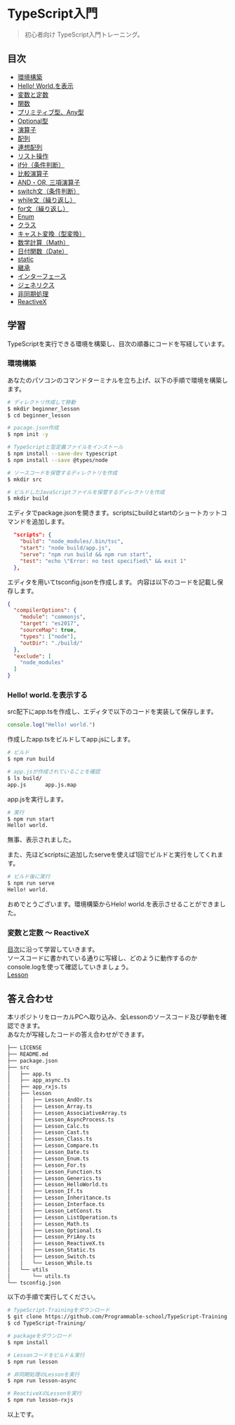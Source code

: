 # TypeScript入門

> 初心者向け TypeScript入門トレーニング。

## 目次
- [環境構築](https://github.com/Programmable-school/TypeScript-Training#%E6%89%8B%E9%A0%86)
- [Hello! World.を表示](https://github.com/Programmable-school/TypeScript-Training/blob/master/src/lesson/Lesson_HelloWorld.ts)
- [変数と定数](https://github.com/Programmable-school/TypeScript-Training/blob/master/src/lesson/Lesson_LetConst.ts)
- [関数](https://github.com/Programmable-school/TypeScript-Training/blob/master/src/lesson/Lesson_Function.ts)
- [プリミティブ型、Any型](https://github.com/Programmable-school/TypeScript-Training/blob/master/src/lesson/Lesson_PriAny.ts)
- [Optional型](https://github.com/Programmable-school/TypeScript-Training/blob/master/src/lesson/Lesson_Optional.ts)
- [演算子](https://github.com/Programmable-school/TypeScript-Training/blob/master/src/lesson/Lesson_Calc.ts)
- [配列](https://github.com/Programmable-school/TypeScript-Training/blob/master/src/lesson/Lesson_Array.ts)
- [連想配列](https://github.com/Programmable-school/TypeScript-Training/blob/master/src/lesson/Lesson_AssociativeArray.ts)
- [リスト操作](https://github.com/Programmable-school/TypeScript-Training/blob/master/src/lesson/Lesson_ListOperation.ts)
- [if分（条件判断）](https://github.com/Programmable-school/TypeScript-Training/blob/master/src/lesson/Lesson_If.ts)
- [比較演算子](https://github.com/Programmable-school/TypeScript-Training/blob/master/src/lesson/Lesson_Compare.ts)
- [AND・OR, 三項演算子](https://github.com/Programmable-school/TypeScript-Training/blob/master/src/lesson/Lesson_AndOr.ts)
- [switch文（条件判断）](https://github.com/Programmable-school/TypeScript-Training/blob/master/src/lesson/Lesson_Switch.ts)
- [while文（繰り返し）](https://github.com/Programmable-school/TypeScript-Training/blob/master/src/lesson/Lesson_While.ts)
- [for文（繰り返し）](https://github.com/Programmable-school/TypeScript-Training/blob/master/src/lesson/Lesson_For.ts)
- [Enum](https://github.com/Programmable-school/TypeScript-Training/blob/master/src/lesson/Lesson_Enum.ts)
- [クラス ](https://github.com/Programmable-school/TypeScript-Training/blob/master/src/lesson/Lesson_Class.ts)
- [キャスト変換（型変換）](https://github.com/Programmable-school/TypeScript-Training/blob/master/src/lesson/Lesson_Cast.ts)
- [数学計算（Math）](https://github.com/Programmable-school/TypeScript-Training/blob/master/src/lesson/Lesson_Math.ts)
- [日付関数（Date）](https://github.com/Programmable-school/TypeScript-Training/blob/master/src/lesson/Lesson_Date.ts)
- [static](https://github.com/Programmable-school/TypeScript-Training/blob/master/src/lesson/Lesson_Static.ts)
- [継承](https://github.com/Programmable-school/TypeScript-Training/blob/master/src/lesson/Lesson_Inheritance.ts)
- [インターフェース](https://github.com/Programmable-school/TypeScript-Training/blob/master/src/lesson/Lesson_Interface.ts)
- [ジェネリクス](https://github.com/Programmable-school/TypeScript-Training/blob/master/src/lesson/Lesson_Generics.ts)
- [非同期処理](https://github.com/Programmable-school/TypeScript-Training/blob/master/src/lesson/Lesson_AsyncProcess.ts)
- [ReactiveX](https://github.com/Programmable-school/TypeScript-Training/blob/master/src/lesson/Lesson_ReactiveX.ts)

## 学習
TypeScriptを実行できる環境を構築し、目次の順番にコードを写経しています。<br>

### 環境構築
あなたのパソコンのコマンドターミナルを立ち上げ、以下の手順で環境を構築します。<br>
```bash
# ディレクトリ作成して移動
$ mkdir beginner_lesson
$ cd beginner_lesson

# pacage.json作成
$ npm init -y

# TypeScriptと型定義ファイルをインストール
$ npm install --save-dev typescript
$ npm install --save @types/node

# ソースコードを保管するディレクトリを作成
$ mkdir src

# ビルドしたJavaScriptファイルを保管するディレクトリを作成
$ mkdir build
```
エディタでpackage.jsonを開きます。scriptsにbuildとstartのショートカットコマンドを追加します。
```json
  "scripts": {
    "build": "node_modules/.bin/tsc",
    "start": "node build/app.js",
    "serve": "npm run build && npm run start",
    "test": "echo \"Error: no test specified\" && exit 1"
  },
```

エディタを用いてtsconfig.jsonを作成します。
内容は以下のコードを記載し保存します。
```json
{
  "compilerOptions": {
    "module": "commonjs",
    "target": "es2017",
    "sourceMap": true,
    "types": ["node"],
    "outDir": "./build/"
  },
  "exclude": [
    "node_modules"
  ]
}
```

### Hello! world.を表示する
src配下にapp.tsを作成し、エディタで以下のコードを実装して保存します。
```typescript
console.log("Hello! world.")
```

作成したapp.tsをビルドしてapp.jsにします。
```bash
# ビルド
$ npm run build

# app.jsが作成されていることを確認
$ ls build/
app.js		app.js.map
```

app.jsを実行します。
```bash
# 実行
$ npm run start
Hello! world.
```
無事、表示されました。

また、先ほどscriptsに追加したserveを使えば1回でビルドと実行をしてくれます。
```bash
# ビルド後に実行
$ npm run serve
Hello! world.
```
おめでとうございます。環境構築からHelo! world.を表示させることができました。<br>

### 変数と定数 〜 ReactiveX
[目次](#目次)に沿って学習していきます。<br>
ソースコードに書かれている通りに写経し、どのように動作するのかconsole.logを使って確認していきましょう。<br>
[Lesson](https://github.com/Programmable-school/TypeScript-Training/tree/master/src/lesson)<br>

## 答え合わせ
本リポジトリをローカルPCへ取り込み、全Lessonのソースコード及び挙動を確認できます。<br>
あなたが写経したコードの答え合わせができます。<br>
```bash
├── LICENSE
├── README.md
├── package.json
├── src
│   ├── app.ts
│   ├── app_async.ts
│   ├── app_rxjs.ts
│   ├── lesson
│   │   ├── Lesson_AndOr.ts
│   │   ├── Lesson_Array.ts
│   │   ├── Lesson_AssociativeArray.ts
│   │   ├── Lesson_AsyncProcess.ts
│   │   ├── Lesson_Calc.ts
│   │   ├── Lesson_Cast.ts
│   │   ├── Lesson_Class.ts
│   │   ├── Lesson_Compare.ts
│   │   ├── Lesson_Date.ts
│   │   ├── Lesson_Enum.ts
│   │   ├── Lesson_For.ts
│   │   ├── Lesson_Function.ts
│   │   ├── Lesson_Generics.ts
│   │   ├── Lesson_HelloWorld.ts
│   │   ├── Lesson_If.ts
│   │   ├── Lesson_Inheritance.ts
│   │   ├── Lesson_Interface.ts
│   │   ├── Lesson_LetConst.ts
│   │   ├── Lesson_ListOperation.ts
│   │   ├── Lesson_Math.ts
│   │   ├── Lesson_Optional.ts
│   │   ├── Lesson_PriAny.ts
│   │   ├── Lesson_ReactiveX.ts
│   │   ├── Lesson_Static.ts
│   │   ├── Lesson_Switch.ts
│   │   └── Lesson_While.ts
│   └── utils
│       └── utils.ts
└── tsconfig.json
```

以下の手順で実行してください。<br>
```bash
# TypeScript-Trainingをダウンロード
$ git clone https://github.com/Programmable-school/TypeScript-Training.git
$ cd TypeScript-Training/

# packageをダウンロード
$ npm install

# Lessonコードをビルド＆実行
$ npm run lesson

# 非同期処理のLessonを実行
$ npm run lesson-async

# ReactiveXのLessonを実行
$ npm run lesson-rxjs
```

以上です。